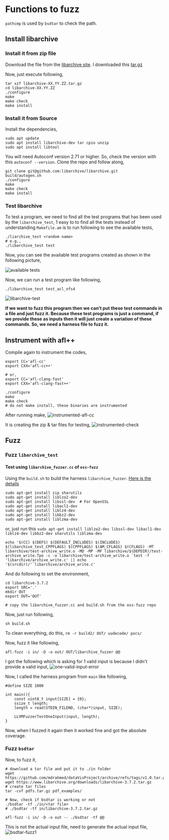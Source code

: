 # Functions to fuzz
`pathcmp` is used by `bsdtar` to check the path.


## Install libarchive
### Install it from zip file
Download the file from the [libarchive site](https://www.libarchive.org/). I downloaded this [tar.gz](https://github.com/libarchive/libarchive/tarball/master)

Now, just execute following,
```
tar xzf libarchive-XX.YY.ZZ.tar.gz
cd libarchive-XX.YY.ZZ
./configure
make
make check
make install
```
### Install it from Source
Install the dependencies,
```
sudo apt update
sudo apt install libarchive-dev tar cpio unzip
sudo apt install libtool
```

You will need Autoconf version 2.71 or higher. So, check the version with this `autoconf --version`.
Clone the repo and follow along,
```
git clone git@github.com:libarchive/libarchive.git
build/autogen.sh
./configure
make
make check
make install
```

### Test libarchive
To test a program, we need to find all the test programs that has been used by the `libarchive_test`, 1 easy to to find all the tests instead of understanding `Makefile.am` is to run following to see the available tests,
```
./liarchive_test <random name>
# e.g.,
./libarchive_test test
```
Now, you can see the available test programs created as shown in the following picture,

![available tests](pics/available-test.png)

Now, we can run a test program like following,
```
./libarchive_test test_acl_nfs4
```
![libarchive-test](pics/libarchive_test1.png)

**If we want to fuzz this program then we can't put these test commands in a file and just fuzz it. Because these test programs is just a command, if we provide these as inputs then it will just create a variation of these commands. So, we need a harness file to fuzz it.**

## Instrument with afl++
Compile again to instrument the codes,
```
export CC='afl-cc' 
export CXX='afl-cc++'

# or,
export CC='afl-clang-fast'
export CXX='afl-clang-fast++'

./configure
make
make check
# do not make install, these binaries are instrumented
```

After running make,
![instrumented-afl-cc](pics/instrumented-afl-cc.png)

It is creating the zip & tar files for testing,
![instrumented-check](pics/instrumented-check.png)

## Fuzz
### Fuzz `libarchive_test`
#### Test using `libarchive_fuzzer.cc` of `oss-fuzz` 
Using the `build.sh` to build the harness `libarchive_fuzzer`. [Here is the details](https://github.com/google/oss-fuzz/tree/a40cd76e1469f5fd5337924ba1247607d5e6b80f/projects/libarchive)

```
sudo apt-get install zip sharutils
sudo apt-get install liblzo2-dev
sudo apt-get install libssl-dev  # For OpenSSL
sudo apt-get install libacl1-dev
sudo apt-get install liblz4-dev
sudo apt-get install libbz2-dev
sudo apt-get install liblzma-dev
```
or, just run this `sudo apt-get install liblzo2-dev libssl-dev libacl1-dev liblz4-dev libbz2-dev sharutils liblzma-dev`
```
echo '$(CC) $(DEFS) $(DEFAULT_INCLUDES) $(INCLUDES) $(libarchive_test_CPPFLAGS) $(CPPFLAGS) $(AM_CFLAGS) $(CFLAGS) -MT libarchive/test-archive_write.o -MD -MP -MF libarchive/$(DEPDIR)/test-archive_write.Tpo -c -o libarchive/test-archive_write.o `test -f 'libarchive/archive_write.c' || echo '$(srcdir)/'`libarchive/archive_write.c'
```

And do following to set the environment,
```
cd libarchive-3.7.2
export SRC='.'
mkdir OUT
export OUT='OUT'

# copy the libarchive_fuzzer.cc and build.sh from the oss-fuzz repo
```

Now, just run following,
```
sh build.sh
```

To clean everything, do this, `rm -r build2/ OUT/ uudecode/ pocs/`

Now, fuzz it like following,
```
afl-fuzz -i in/ -D -o out/ OUT/libarchive_fuzzer @@
```

I got the following which is asking for 1 valid input is because I didn't provide a valid input, 
![one-valid-input-error](pics/one-valid-input-error.png)

Now, I called the harness program from `main` like following,
```
#define SIZE 1000

int main(){
	const uint8_t input[SIZE] = {0};
	ssize_t length;
	length = read(STDIN_FILENO, (char*)input, SIZE);

	LLVMFuzzerTestOneInput(input, length);	
}
```

Now, when I fuzzed it again then it worked fine and got the absolute coverage.

### Fuzz `bsdtar`
Now, to fuzz it,
```
# download a tar file and put it to ./in folder
wget https://github.com/mdrahmed/dataVisProject/archive/refs/tags/v1.0.tar.gz
wget https://www.libarchive.org/downloads/libarchive-3.7.2.tar.gz
# create tar files
tar -cvf pdfs.tar.gz pdf_examples/

# Now, check if bsdtar is working or not
./bsdtar -tf ./in/<tar file>
# ./bsdtar -tf in/libarchive-3.7.2.tar.gz 

afl-fuzz -i in/ -D -o out -- ./bsdtar -tf @@
```

This is not the actual input file, need to generate the actual input file,
![bsdtar-fuzz1](pics/bsdtar-fuzz1.png)



